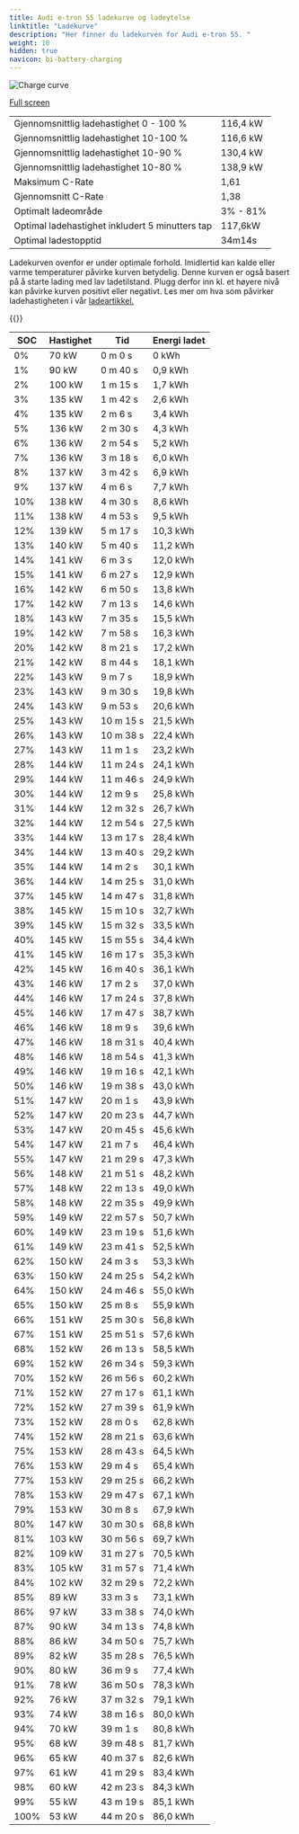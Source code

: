 ```yaml
---
title: Audi e-tron 55 ladekurve og ladeytelse
linktitle: "Ladekurve"
description: "Her finner du ladekurven for Audi e-tron 55. "
weight: 10
hidden: true
navicon: bi-battery-charging
---
```

<!-- markdownlint-disable MD033 -->
<img src="../chargingcurve.svg" alt="Charge curve" class="img-fluid">

[Full screen](../chargingcurve.svg)


<table class="table table-striped">
<tbody>
<tr>
<td>Gjennomsnittlig ladehastighet 0 - 100 %</td><td>116,4 kW</td>
</tr>
<tr>
<td>Gjennomsnittlig ladehastighet 10-100 %</td><td>116,6 kW</td>
</tr>
<tr>
<td>Gjennomsnittlig ladehastighet 10-90 %</td><td>130,4 kW</td>
</tr>
<tr>
<td>Gjennomsnittlig ladehastighet 10-80 %</td><td>138,9 kW</td>
</tr>
<tr>
<td>Maksimum C-Rate</td><td>1,61</td>
</tr>
<tr>
<td>Gjennomsnitt C-Rate</td><td>1,38</td>
</tr>
<tr>
<td>Optimalt ladeområde</td><td>3% - 81%</td>
</tr>
<tr>
<td>Optimal ladehastighet inkludert 5 minutters tap</td><td>117,6kW</td>
</tr>
<tr>
<td>Optimal ladestopptid</td><td>34m14s</td>
</tr>
</tbody>
</table>


Ladekurven ovenfor er under optimale forhold. Imidlertid kan kalde eller varme temperaturer påvirke kurven betydelig. Denne kurven er også basert på å starte lading med lav ladetilstand. Plugg derfor inn kl. et høyere nivå kan påvirke kurven positivt eller negativt. Les mer om hva som påvirker ladehastigheten i vår [ladeartikkel.](../../../../../technology/battery/charging/) 


{{<evkxdisplayaddarticle />}}
<table class="table table-striped">
<thead>
<tr><th>SOC</th><th>Hastighet</th><th>Tid</th><th>Energi ladet</th></tr>
</thead>
<tbody>
<tr>
<td>0%</td><td>70 kW</td><td> 0 m 0 s </td><td>0 kWh </td>
</tr>
<tr>
<td>1%</td><td>90 kW</td><td> 0 m 40 s </td><td>0,9 kWh </td>
</tr>
<tr>
<td>2%</td><td>100 kW</td><td> 1 m 15 s </td><td>1,7 kWh </td>
</tr>
<tr>
<td>3%</td><td>135 kW</td><td> 1 m 42 s </td><td>2,6 kWh </td>
</tr>
<tr>
<td>4%</td><td>135 kW</td><td> 2 m 6 s </td><td>3,4 kWh </td>
</tr>
<tr>
<td>5%</td><td>136 kW</td><td> 2 m 30 s </td><td>4,3 kWh </td>
</tr>
<tr>
<td>6%</td><td>136 kW</td><td> 2 m 54 s </td><td>5,2 kWh </td>
</tr>
<tr>
<td>7%</td><td>136 kW</td><td> 3 m 18 s </td><td>6,0 kWh </td>
</tr>
<tr>
<td>8%</td><td>137 kW</td><td> 3 m 42 s </td><td>6,9 kWh </td>
</tr>
<tr>
<td>9%</td><td>137 kW</td><td> 4 m 6 s </td><td>7,7 kWh </td>
</tr>
<tr>
<td>10%</td><td>138 kW</td><td> 4 m 30 s </td><td>8,6 kWh </td>
</tr>
<tr>
<td>11%</td><td>138 kW</td><td> 4 m 53 s </td><td>9,5 kWh </td>
</tr>
<tr>
<td>12%</td><td>139 kW</td><td> 5 m 17 s </td><td>10,3 kWh </td>
</tr>
<tr>
<td>13%</td><td>140 kW</td><td> 5 m 40 s </td><td>11,2 kWh </td>
</tr>
<tr>
<td>14%</td><td>141 kW</td><td> 6 m 3 s </td><td>12,0 kWh </td>
</tr>
<tr>
<td>15%</td><td>141 kW</td><td> 6 m 27 s </td><td>12,9 kWh </td>
</tr>
<tr>
<td>16%</td><td>142 kW</td><td> 6 m 50 s </td><td>13,8 kWh </td>
</tr>
<tr>
<td>17%</td><td>142 kW</td><td> 7 m 13 s </td><td>14,6 kWh </td>
</tr>
<tr>
<td>18%</td><td>143 kW</td><td> 7 m 35 s </td><td>15,5 kWh </td>
</tr>
<tr>
<td>19%</td><td>142 kW</td><td> 7 m 58 s </td><td>16,3 kWh </td>
</tr>
<tr>
<td>20%</td><td>142 kW</td><td> 8 m 21 s </td><td>17,2 kWh </td>
</tr>
<tr>
<td>21%</td><td>142 kW</td><td> 8 m 44 s </td><td>18,1 kWh </td>
</tr>
<tr>
<td>22%</td><td>143 kW</td><td> 9 m 7 s </td><td>18,9 kWh </td>
</tr>
<tr>
<td>23%</td><td>143 kW</td><td> 9 m 30 s </td><td>19,8 kWh </td>
</tr>
<tr>
<td>24%</td><td>143 kW</td><td> 9 m 53 s </td><td>20,6 kWh </td>
</tr>
<tr>
<td>25%</td><td>143 kW</td><td> 10 m 15 s </td><td>21,5 kWh </td>
</tr>
<tr>
<td>26%</td><td>143 kW</td><td> 10 m 38 s </td><td>22,4 kWh </td>
</tr>
<tr>
<td>27%</td><td>143 kW</td><td> 11 m 1 s </td><td>23,2 kWh </td>
</tr>
<tr>
<td>28%</td><td>144 kW</td><td> 11 m 24 s </td><td>24,1 kWh </td>
</tr>
<tr>
<td>29%</td><td>144 kW</td><td> 11 m 46 s </td><td>24,9 kWh </td>
</tr>
<tr>
<td>30%</td><td>144 kW</td><td> 12 m 9 s </td><td>25,8 kWh </td>
</tr>
<tr>
<td>31%</td><td>144 kW</td><td> 12 m 32 s </td><td>26,7 kWh </td>
</tr>
<tr>
<td>32%</td><td>144 kW</td><td> 12 m 54 s </td><td>27,5 kWh </td>
</tr>
<tr>
<td>33%</td><td>144 kW</td><td> 13 m 17 s </td><td>28,4 kWh </td>
</tr>
<tr>
<td>34%</td><td>144 kW</td><td> 13 m 40 s </td><td>29,2 kWh </td>
</tr>
<tr>
<td>35%</td><td>144 kW</td><td> 14 m 2 s </td><td>30,1 kWh </td>
</tr>
<tr>
<td>36%</td><td>144 kW</td><td> 14 m 25 s </td><td>31,0 kWh </td>
</tr>
<tr>
<td>37%</td><td>145 kW</td><td> 14 m 47 s </td><td>31,8 kWh </td>
</tr>
<tr>
<td>38%</td><td>145 kW</td><td> 15 m 10 s </td><td>32,7 kWh </td>
</tr>
<tr>
<td>39%</td><td>145 kW</td><td> 15 m 32 s </td><td>33,5 kWh </td>
</tr>
<tr>
<td>40%</td><td>145 kW</td><td> 15 m 55 s </td><td>34,4 kWh </td>
</tr>
<tr>
<td>41%</td><td>145 kW</td><td> 16 m 17 s </td><td>35,3 kWh </td>
</tr>
<tr>
<td>42%</td><td>145 kW</td><td> 16 m 40 s </td><td>36,1 kWh </td>
</tr>
<tr>
<td>43%</td><td>146 kW</td><td> 17 m 2 s </td><td>37,0 kWh </td>
</tr>
<tr>
<td>44%</td><td>146 kW</td><td> 17 m 24 s </td><td>37,8 kWh </td>
</tr>
<tr>
<td>45%</td><td>146 kW</td><td> 17 m 47 s </td><td>38,7 kWh </td>
</tr>
<tr>
<td>46%</td><td>146 kW</td><td> 18 m 9 s </td><td>39,6 kWh </td>
</tr>
<tr>
<td>47%</td><td>146 kW</td><td> 18 m 31 s </td><td>40,4 kWh </td>
</tr>
<tr>
<td>48%</td><td>146 kW</td><td> 18 m 54 s </td><td>41,3 kWh </td>
</tr>
<tr>
<td>49%</td><td>146 kW</td><td> 19 m 16 s </td><td>42,1 kWh </td>
</tr>
<tr>
<td>50%</td><td>146 kW</td><td> 19 m 38 s </td><td>43,0 kWh </td>
</tr>
<tr>
<td>51%</td><td>147 kW</td><td> 20 m 1 s </td><td>43,9 kWh </td>
</tr>
<tr>
<td>52%</td><td>147 kW</td><td> 20 m 23 s </td><td>44,7 kWh </td>
</tr>
<tr>
<td>53%</td><td>147 kW</td><td> 20 m 45 s </td><td>45,6 kWh </td>
</tr>
<tr>
<td>54%</td><td>147 kW</td><td> 21 m 7 s </td><td>46,4 kWh </td>
</tr>
<tr>
<td>55%</td><td>147 kW</td><td> 21 m 29 s </td><td>47,3 kWh </td>
</tr>
<tr>
<td>56%</td><td>148 kW</td><td> 21 m 51 s </td><td>48,2 kWh </td>
</tr>
<tr>
<td>57%</td><td>148 kW</td><td> 22 m 13 s </td><td>49,0 kWh </td>
</tr>
<tr>
<td>58%</td><td>148 kW</td><td> 22 m 35 s </td><td>49,9 kWh </td>
</tr>
<tr>
<td>59%</td><td>149 kW</td><td> 22 m 57 s </td><td>50,7 kWh </td>
</tr>
<tr>
<td>60%</td><td>149 kW</td><td> 23 m 19 s </td><td>51,6 kWh </td>
</tr>
<tr>
<td>61%</td><td>149 kW</td><td> 23 m 41 s </td><td>52,5 kWh </td>
</tr>
<tr>
<td>62%</td><td>150 kW</td><td> 24 m 3 s </td><td>53,3 kWh </td>
</tr>
<tr>
<td>63%</td><td>150 kW</td><td> 24 m 25 s </td><td>54,2 kWh </td>
</tr>
<tr>
<td>64%</td><td>150 kW</td><td> 24 m 46 s </td><td>55,0 kWh </td>
</tr>
<tr>
<td>65%</td><td>150 kW</td><td> 25 m 8 s </td><td>55,9 kWh </td>
</tr>
<tr>
<td>66%</td><td>151 kW</td><td> 25 m 30 s </td><td>56,8 kWh </td>
</tr>
<tr>
<td>67%</td><td>151 kW</td><td> 25 m 51 s </td><td>57,6 kWh </td>
</tr>
<tr>
<td>68%</td><td>152 kW</td><td> 26 m 13 s </td><td>58,5 kWh </td>
</tr>
<tr>
<td>69%</td><td>152 kW</td><td> 26 m 34 s </td><td>59,3 kWh </td>
</tr>
<tr>
<td>70%</td><td>152 kW</td><td> 26 m 56 s </td><td>60,2 kWh </td>
</tr>
<tr>
<td>71%</td><td>152 kW</td><td> 27 m 17 s </td><td>61,1 kWh </td>
</tr>
<tr>
<td>72%</td><td>152 kW</td><td> 27 m 39 s </td><td>61,9 kWh </td>
</tr>
<tr>
<td>73%</td><td>152 kW</td><td> 28 m 0 s </td><td>62,8 kWh </td>
</tr>
<tr>
<td>74%</td><td>152 kW</td><td> 28 m 21 s </td><td>63,6 kWh </td>
</tr>
<tr>
<td>75%</td><td>153 kW</td><td> 28 m 43 s </td><td>64,5 kWh </td>
</tr>
<tr>
<td>76%</td><td>153 kW</td><td> 29 m 4 s </td><td>65,4 kWh </td>
</tr>
<tr>
<td>77%</td><td>153 kW</td><td> 29 m 25 s </td><td>66,2 kWh </td>
</tr>
<tr>
<td>78%</td><td>153 kW</td><td> 29 m 47 s </td><td>67,1 kWh </td>
</tr>
<tr>
<td>79%</td><td>153 kW</td><td> 30 m 8 s </td><td>67,9 kWh </td>
</tr>
<tr>
<td>80%</td><td>147 kW</td><td> 30 m 30 s </td><td>68,8 kWh </td>
</tr>
<tr>
<td>81%</td><td>103 kW</td><td> 30 m 56 s </td><td>69,7 kWh </td>
</tr>
<tr>
<td>82%</td><td>109 kW</td><td> 31 m 27 s </td><td>70,5 kWh </td>
</tr>
<tr>
<td>83%</td><td>105 kW</td><td> 31 m 57 s </td><td>71,4 kWh </td>
</tr>
<tr>
<td>84%</td><td>102 kW</td><td> 32 m 29 s </td><td>72,2 kWh </td>
</tr>
<tr>
<td>85%</td><td>89 kW</td><td> 33 m 3 s </td><td>73,1 kWh </td>
</tr>
<tr>
<td>86%</td><td>97 kW</td><td> 33 m 38 s </td><td>74,0 kWh </td>
</tr>
<tr>
<td>87%</td><td>90 kW</td><td> 34 m 13 s </td><td>74,8 kWh </td>
</tr>
<tr>
<td>88%</td><td>86 kW</td><td> 34 m 50 s </td><td>75,7 kWh </td>
</tr>
<tr>
<td>89%</td><td>82 kW</td><td> 35 m 28 s </td><td>76,5 kWh </td>
</tr>
<tr>
<td>90%</td><td>80 kW</td><td> 36 m 9 s </td><td>77,4 kWh </td>
</tr>
<tr>
<td>91%</td><td>78 kW</td><td> 36 m 50 s </td><td>78,3 kWh </td>
</tr>
<tr>
<td>92%</td><td>76 kW</td><td> 37 m 32 s </td><td>79,1 kWh </td>
</tr>
<tr>
<td>93%</td><td>74 kW</td><td> 38 m 16 s </td><td>80,0 kWh </td>
</tr>
<tr>
<td>94%</td><td>70 kW</td><td> 39 m 1 s </td><td>80,8 kWh </td>
</tr>
<tr>
<td>95%</td><td>68 kW</td><td> 39 m 48 s </td><td>81,7 kWh </td>
</tr>
<tr>
<td>96%</td><td>65 kW</td><td> 40 m 37 s </td><td>82,6 kWh </td>
</tr>
<tr>
<td>97%</td><td>61 kW</td><td> 41 m 29 s </td><td>83,4 kWh </td>
</tr>
<tr>
<td>98%</td><td>60 kW</td><td> 42 m 23 s </td><td>84,3 kWh </td>
</tr>
<tr>
<td>99%</td><td>55 kW</td><td> 43 m 19 s </td><td>85,1 kWh </td>
</tr>
<tr>
<td>100%</td><td>53 kW</td><td> 44 m 20 s </td><td>86,0 kWh </td>
</tr>
</tbody>
</table>

